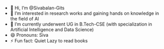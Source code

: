 - 👋 Hi, I’m @Sivabalan-Gits
- 👀 I’m interested in research works and gaining hands on knowledge in the field of AI
- 🌱 I’m currently underwent UG in B.Tech-CSE (with specialization in Artificial Intelligence and Data Science)
- 😄 Pronouns: Siva
- ⚡ Fun fact: Quiet Lazy to read books

<!---
Sivabalan-Gits/Sivabalan-Gits is a ✨ special ✨ repository because its `README.md` (this file) appears on your GitHub profile.
You can click the Preview link to take a look at your changes.
--->
